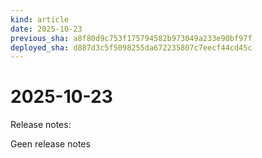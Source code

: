 ```yaml
---
kind: article
date: 2025-10-23
previous_sha: a8f80d9c753f175794582b973049a233e90bf97f
deployed_sha: d887d3c5f5098255da672235807c7eecf44cd45c
---
```


# 2025-10-23

Release notes:

Geen release notes
